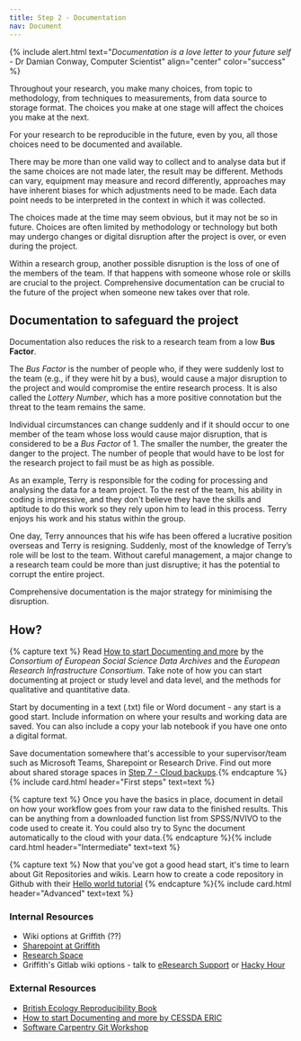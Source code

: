 ```yaml
---
title: Step 2 - Documentation
nav: Document
---
```


{% include alert.html text="*Documentation is a love letter to your future self* - Dr Damian Conway, Computer Scientist" align="center" color="success" %}

Throughout your research, you make many choices, from topic to methodology, from techniques to measurements, from data source to storage format. The choices you make at one stage will affect the choices you make at the next.  

For your research to be reproducible in the future, even by you, all those choices need to be documented and available. 

There may be more than one valid way to collect and to analyse data but if the same choices are not made later, the result may be different. Methods can vary, equipment may measure and record differently, approaches may have inherent biases for which adjustments need to be made. Each data point needs to be interpreted in the context in which it was collected. 

The choices made at the time may seem obvious, but it may not be so in future. Choices are often limited by methodology or technology but both may undergo changes or digital disruption after the project is over, or even during the project.  

Within a research group, another possible disruption is the loss of one of the members of the team. If that happens with someone whose role or skills are crucial to the project. Comprehensive documentation can be crucial to the future of the project when someone new takes over that role. 

## Documentation to safeguard the project

Documentation also reduces the risk to a research team from a low **Bus Factor**. 

The *Bus Factor* is the number of people who, if they were suddenly lost to the team (e.g., if they were hit by a bus), would cause a major disruption to the project and would compromise the entire research process. It is also called the *Lottery Number*, which has a more positive connotation but the threat to the team remains the same.  

Individual circumstances can change suddenly and if it should occur to one member of the team whose loss would cause major disruption, that is considered to be a *Bus Factor* of 1. The smaller the number, the greater the danger to the project. The number of people that would have to be lost for the research project to fail must be as high as possible. 

As an example, Terry is responsible for the coding for processing and analysing the data for a team project. To the rest of the team, his ability in coding is impressive, and they don't believe they have the skills and aptitude to do this work so they rely upon him to lead in this process. Terry enjoys his work and his status within the group. 

One day, Terry announces that his wife has been offered a lucrative position overseas and Terry is resigning. Suddenly, most of the knowledge of Terry’s role will be lost to the team.  Without careful management, a major change to a research team could be more than just disruptive; it has the potential to corrupt the entire project. 

Comprehensive documentation is the major strategy for minimising the disruption. 

## How?
{% capture text %}
Read [How to start Documenting and more](https://www.cessda.eu/Training/Training-Resources/Library/Data-Management-Expert-Guide/2.-Organise-Document/Documentation-and-metadata) by the *Consortium of European Social Science Data Archives* and the *European Research Infrastructure Consortium*. Take note of how you can start documenting at project or study level and data level, and the methods for qualitative and quantitative data. 
 
Start by documenting in a text (.txt) file or Word document - any start is a good start. Include information on where your results and working data are saved. You can also include a copy your lab notebook if you have one onto a digital format. 

Save documentation somewhere that's accessible to your supervisor/team such as Microsoft Teams, Sharepoint or Research Drive.  Find out more about shared storage spaces in [Step 7 - Cloud backups](https://gulibrarysandbox.github.io/ten-repo/content/07-cloud.html).{% endcapture %}
{% include card.html header="First steps" text=text %}

{% capture text %}
Once you have the basics in place, document in detail on how your workflow goes from your raw data to the finished results. 
This can be anything from a downloaded function list from SPSS/NVIVO to the code used to create it. 
You could also try to Sync the document automatically to the cloud with your data.{% endcapture %}{% include card.html header="Intermediate" text=text %}

{% capture text %}
Now that you've got a good head start, it's time to learn about Git Repositories and wikis. 
Learn how to create a code repository in Github with their [Hello world tutorial](https://docs.github.com/en/get-started/quickstart/hello-world)
{% endcapture %}{% include card.html header="Advanced" text=text %}


### Internal Resources
* Wiki options at Griffith (??)
* [Sharepoint at Griffith](https://griffitheduau.sharepoint.com/sites/Productivity-Content/SitePages/SharePoint-Online.aspx)
* [Research Space](https://research-storage.griffith.edu.au/)
* Griffith's Gitlab wiki options - talk to [eResearch Support](https://www.griffith.edu.au/eresearch-services) or [Hacky Hour](https://www.griffith.edu.au/eresearch-services/hacky-hour)

### External Resources
* [British Ecology Reproducibility Book](https://www.britishecologicalsociety.org/wp-content/uploads/2017/12/guide-to-reproducible-code.pdf)
* [How to start Documenting and more by CESSDA ERIC](https://www.cessda.eu/Training/Training-Resources/Library/Data-Management-Expert-Guide/2.-Organise-Document/Documentation-and-metadata)
* [Software Carpentry Git Workshop](https://swcarpentry.github.io/git-novice/)
